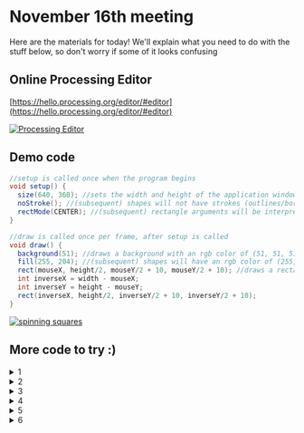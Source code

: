 # November 16th meeting

Here are the materials for today! We'll explain what you need to do with the stuff below, so don't worry if some of it looks confusing

## Online Processing Editor
[https://hello.processing.org/editor/#editor](https://hello.processing.org/editor/#editor)

[![Processing Editor](https://imgur.com/uggxDeW.png)](https://hello.processing.org/editor/#editor)


## Demo code
```java
//setup is called once when the program begins
void setup() {
  size(640, 360); //sets the width and height of the application window in pixels
  noStroke(); //(subsequent) shapes will not have strokes (outlines/borders)
  rectMode(CENTER); //(subsequent) rectangle arguments will be interpreted as (centerX, centerY, width, height)
}

//draw is called once per frame, after setup is called
void draw() {
  background(51); //draws a background with an rgb color of (51, 51, 51)
  fill(255, 204); //(subsequent) shapes will have an rgb color of (255, 255, 255) and an alpha (opacity) value of 204
  rect(mouseX, height/2, mouseY/2 + 10, mouseY/2 + 10); //draws a rectangle. mouseX, mouseY, width, and height are system variables
  int inverseX = width - mouseX;
  int inverseY = height - mouseY;
  rect(inverseX, height/2, inverseY/2 + 10, inverseY/2 + 10);
}
```

<a id="spinning squares" href="#spinning squares"><img alt="spinning squares" src="https://imgur.com/wCr45de.gif" /></a>

## More code to try :)
<details>
	<summary>1</summary>
	Processing will treat code not inside any method as if it were in the setup() method!

  ```java
size(480, 270);
background(0);
noStroke();
	
// No fourth argument means 100% opacity.
fill(0, 0, 255);
rect(0, 0, 240, 200);
	
// 255 means 100% opacity.
fill(255, 0, 0, 255);
rect(0, 0, 480, 40);
	
// 75% opacity.
fill(255, 0, 0, 191);
rect(0, 50, 480, 40);
	
// 55% opacity.
fill(255, 0, 0, 127);
rect(0, 100, 480, 40);
	
// 25% opacity.
fill(255, 0, 0, 63);
rect(0, 150, 480, 40);
  ```
</details>
<details>
	<summary>2</summary>

  ```java
void setup() {
  size(480, 270);
  background(50);
  stroke(255);
}

void draw() {
  background(50);
  stroke(255);
  // frameCount is the number of frames that have passed since the program began
  fill(frameCount / 2);
  rectMode(CENTER);
  rect(width/2, height/2, width/2, height/2);
}

  ```
</details>
<details>
	<summary>3</summary>

  ```java
void setup() {
  size(480, 270);
  background(255);
}

void draw() {
  stroke(0);

  // Draw a line from previous mouse location to current mouse location.
  line(pmouseX, pmouseY, mouseX, mouseY);
}
  ```
</details>
<details>
	<summary>4</summary>

  ```java
void setup() {
  size(480, 270);
  background(255);
  stroke(0);
}

// Whenever a user clicks the mouse the code written inside mousePressed() is executed
void mousePressed() {
  fill(175);
  rectMode(CENTER);
  rect(mouseX, mouseY, 16, 16);
}

// Whenever a user presses a key the code written inside keyPressed() is executed
void keyPressed() {
  background(255);
}
  ```
</details>
<details>
	<summary>5</summary>

  ```java	
float x = 240;   // x location of square
float y = 0;     // y location of square
	
float speed = 0;   // speed of square
	
// A new variable, for gravity (i.e. acceleration).   
// We use a relatively small number (0.1) because 
// this accelerations accumulates over time, increasing the speed.   
// Try changing this number to 2.0 and see what happens.
float gravity = 0.1;  
	
void setup() {
  size(480, 270);
}
	
void draw() {
  background(255);
	
  // Display the square
  fill(175);
  stroke(0);
  rectMode(CENTER);
  rect(x, y, 10, 10);
	
  // Add speed to location.
  y = y + speed;
	
  // Add gravity to speed.
  speed = speed + gravity;
	
  // If square reaches the bottom
  // Reverse speed
  if (y > height) {
    // Multiplying by -0.95 instead of -1 slows the square 
    // down each time it bounces (by decreasing speed).  
    // This is known as a "dampening" effect and is a more 
    // realistic simulation of the real world (without it, 
    // a ball would bounce forever).
    speed = speed * -0.95;
    y = height;
  }
}
  ```
</details>
<details>
	<summary>6</summary>
	psst.. all of the code above was taken from [here](http://learningprocessing.com/examples/). We selected cool ones that you can understand from what you've learned so far, but there's some even cooler but really complicated stuff!
</details>